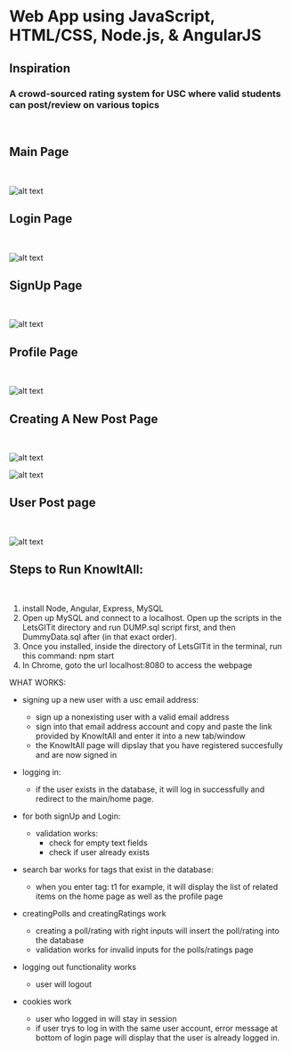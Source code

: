# Web App using JavaScript, HTML/CSS, Node.js, & AngularJS

## Inspiration
### A crowd-sourced rating system for USC where valid students can post/review on various topics
&nbsp;


## Main Page
&nbsp;

![alt text](https://github.com/whl827/LetsGITit/blob/master/Demo%20(pics)/1.PNG)
&nbsp;

## Login Page
&nbsp;

![alt text](https://github.com/whl827/LetsGITit/blob/master/Demo%20(pics)/2.PNG)
&nbsp;

## SignUp Page
&nbsp;

![alt text](https://github.com/whl827/LetsGITit/blob/master/Demo%20(pics)/3.PNG)
&nbsp;

## Profile Page
&nbsp;

![alt text](https://github.com/whl827/LetsGITit/blob/master/Demo%20(pics)/4.PNG)
&nbsp;

## Creating A New Post Page
&nbsp;

![alt text](https://github.com/whl827/LetsGITit/blob/master/Demo%20(pics)/5.PNG)
&nbsp;

![alt text](https://github.com/whl827/LetsGITit/blob/master/Demo%20(pics)/6.PNG)
&nbsp;

## User Post page
&nbsp;

![alt text](https://github.com/whl827/LetsGITit/blob/master/Demo%20(pics)/7.PNG)
&nbsp;




## Steps to Run KnowItAll:
&nbsp;
1. install Node, Angular, Express, MySQL
2. Open up MySQL and connect to a localhost. Open up the scripts in the LetsGITit directory and run DUMP.sql script first, and then DummyData.sql after (in that exact order).
3. Once you installed, inside the directory of LetsGITit in the terminal, run this command: npm start
4. In Chrome, goto the url localhost:8080 to access the webpage

WHAT WORKS:
- signing up a new user with a usc email address:
	- sign up a nonexisting user with a valid email address
	- sign into that email address account and copy and paste the link provided by KnowItAll and enter it into a new tab/window
	- the KnowItAll page will dipslay that you have registered succesfully and are now signed in

- logging in:
	- if the user exists in the database, it will log in successfully and redirect to the main/home page.

- for both signUp and Login:
	- validation works:
		- check for empty text fields
		- check if user already exists

- search bar works for tags that exist in the database:
	- when you enter tag: t1 for example, it will display the list of related items on the home page as well as the profile page

- creatingPolls and creatingRatings work
	- creating a poll/rating with right inputs will insert the poll/rating into the database
	- validation works for invalid inputs for the polls/ratings page

- logging out functionality works
	- user will logout

- cookies work
	- user who logged in will stay in session
	- if user trys to log in with the same user account, error message at bottom of login page will display that the user is already logged in.

